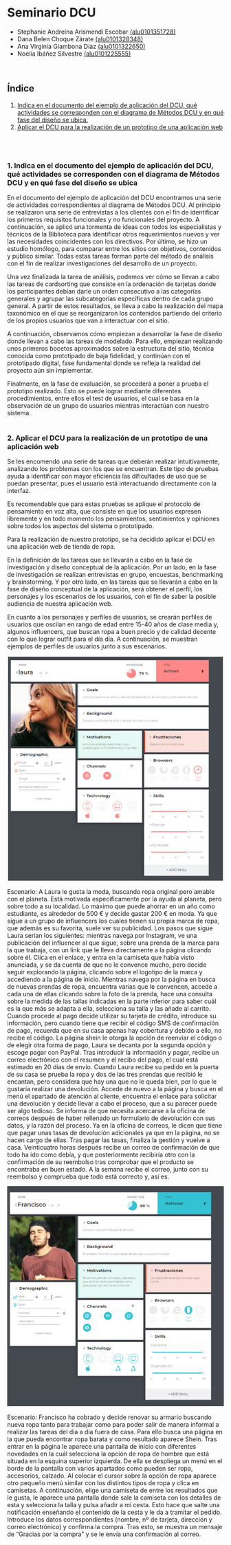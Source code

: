 # Seminario DCU #

- Stephanie Andreína Arismendi Escobar [(alu0101351728)](alu0101351728@ull.edu.es)
- Dana Belen Choque Zárate [(alu0101328348)](alu0101328348@ull.edu.es)
- Ana Virginia Giambona Díaz [(alu0101322650)](alu0101322650@ull.edu.es)
- Noelia Ibáñez Silvestre [(alu0101225555)](alu0101225555@ull.edu.es)
 <br />


## Índice
1. [Indica en el documento del ejemplo de aplicación del DCU, qué actividades se corresponden con el diagrama de Métodos DCU y en qué fase del diseño se ubica.](#1.-Indica-en-el-documento-del-ejemplo-de-aplicación-del-DCU,-qué-actividades-se-corresponden-con-el-diagrama-de-Métodos-DCU-y-en-qué-fase-del-diseño-se-ubica)
2. [Aplicar el DCU para la realización de un prototipo de una aplicación web](#2.-Aplicar-el-DCU-para-la-realización-de-un-prototipo-de-un-aplicación-web)
 
<br />
<br />

### 1. Indica en el documento del ejemplo de aplicación del DCU, qué actividades se corresponden con el diagrama de Métodos DCU y en qué fase del diseño se ubica

En el documento del ejemplo de aplicación del DCU encontramos una serie de actividades correspondientes al diagrama de Métodos DCU. Al principio se realizaron una serie de entrevistas a los clientes con el fin de identificar los primeros requisitos funcionales y no funcionales del proyecto. A continuación, se aplicó una tormenta de ideas con todos los especialistas y técnicos de la Biblioteca para identificar otros requerimientos nuevos y ver las necesidades coincidentes con los directivos. Por último, se hizo un estudio homólogo, para comparar entre los sitios con objetivos, contenidos y público similar. Todas estas tareas forman parte del método de análisis con el fin de realizar investigaciones del desarrollo de un proyecto.

Una vez finalizada la tarea de análisis, podemos ver cómo se llevan a cabo las tareas de cardsorting que consiste en la ordenación de tarjetas donde los participantes debían darle un orden consecutivo a las categorías generales y agrupar las subcategorías específicas dentro de cada grupo general. A partir de estos resultados, se lleva a cabo la realización del mapa taxonómico en el que se reorganizaron los contenidos partiendo del criterio de los propios usuarios que van a interactuar con el sitio.

A continuación, observamos cómo empiezan a desarrollar la fase de diseño donde llevan a cabo las tareas de modelado. Para ello, empiezan realizando unos primeros bocetos aproximados sobre la estructura del sitio, técnica conocida como prototipado de baja fidelidad, y continúan con el prototipado digital, fase fundamental donde se refleja la realidad del proyecto aún sin implementar.	

Finalmente, en la fase de evaluación, se procederá a poner a prueba el prototipo realizado. Esto se puede lograr mediante diferentes procedimientos, entre ellos el test de usuarios, el cual se basa en la observación de un grupo de usuarios mientras interactúan con nuestro sistema.
<br />
<br />

### 2. Aplicar el DCU para la realización de un prototipo de una aplicación web 

Se les encomendó una serie de tareas que deberán realizar intuitivamente, analizando los problemas con los que se encuentran. Este tipo de pruebas ayuda a identificar con mayor eficiencia las dificultades de uso que se puedan presentar, pues el usuario está interactuando directamente con la interfaz.

Es recomendable que para estas pruebas se aplique el protocolo de pensamiento en voz alta, que consiste en que los usuarios expresen libremente y en todo momento los pensamientos, sentimientos y opiniones sobre todos los aspectos del sistema o prototipado. 

Para la realización de nuestro prototipo, se ha decidido aplicar el DCU en una aplicación web de tienda de ropa.

En la definición de las tareas que se llevarán a cabo en la fase de investigación y diseño conceptual de la aplicación. Por un lado, en la fase de investigación se realizan entrevistas en grupo, encuestas, benchmarking  y brainstorming. Y por otro lado, en las tareas que se llevarán a cabo en la fase de diseño conceptual de la aplicación, será obtener el perfil, los personajes y los escenarios de los usuarios, con el fin de saber la posible audiencia de nuestra aplicación web.

En cuanto a los personajes y perfiles de usuarios, se crearán perfiles de usuarios que oscilan en rango de edad entre 15-40 años de clase media y, algunos influencers, que buscan ropa a buen precio y de calidad decente con lo que lograr outfit para el día día. A continuación, se muestran ejemplos de perfiles de usuarios junto a sus escenarios.

![Imagen](Imagenes/imagen1.png)

Escenario:  A Laura le gusta la moda, buscando ropa original pero amable con el planeta. Está motivada específicamente por la ayuda al planeta, pero sobre todo a su localidad. Lo máximo que puede ahorrar en un año como estudiante, es alrededor de 500 € y decide gastar 200 € en moda. Ya que sigue a un grupo de influencers los cuales tienen su propia marca de ropa, que además es su favorita, suele ver su publicidad. Los pasos que sigue Laura serían los siguientes: mientras navega por Instagram, ve una publicación del influencer al que sigue, sobre una prenda de la marca para la que trabaja, con un link que le lleva directamente a la página clicando sobre él. Clica en el enlace, y entra en la camiseta que había visto anunciada, y se da cuenta de que no le convence mucho, pero decide seguir explorando la página, clicando sobre el logotipo de la marca y accediendo a la página de inicio. Mientras navega por la página en busca de nuevas prendas de ropa, encuentra varias que le convencen, accede a cada una de ellas clicando sobre la foto de la prenda, hace una consulta sobre la medida de las tallas indicadas en la parte inferior para saber cuál es la que más se adapta a ella, selecciona su talla y las añade al carrito. Cuando procede al pago decide utilizar su tarjeta de crédito, introduce su información, pero cuando tiene que recibir el código SMS de confirmación de pago, recuerda que en su casa apenas hay cobertura y debido a ello, no recibe el código. La página shein le otorga la opción de reenviar el código o de elegir otra forma de pago, Laura se decanta por la segunda opción y escoge pagar con PayPal. Tras introducir la información y pagar, recibe un correo electrónico con el resumen y el recibo del pago, el cual está estimado en 20 días de envío. Cuando Laura recibe su pedido en la puerta de su casa se prueba la ropa y dos de las tres prendas que recibió le encantan, pero considera que hay una que no le queda bien, por lo que le gustaría realizar una devolución. Accede de nuevo a la página y busca en el menú el apartado de atención al cliente, encuentra el enlace para solicitar una devolución y decide llevar a cabo el proceso, que a su parecer puede ser algo tedioso. Se informa de que necesita acercarse a la oficina de correos después de haber rellenado un formulario de devolución con sus datos, y la razón del proceso. Ya en la oficina de correos, le dicen que tiene que pagar unas tasas de devolución adicionales ya que en la página, no se hacen cargo de ellas. Tras pagar las tasas, finaliza la gestión y vuelve a casa. Veinticuatro horas después recibe un correo de confirmación de que todo ha ido como debía, y que posteriormente recibiría otro con la confirmación de su reembolso tras comprobar que el producto se encontraba en buen estado. A la semana recibe el correo, junto con su reembolso y comprueba que todo está correcto y, así es.

![Imagen](Imagenes/imagen2.png)

Escenario: Francisco ha cobrado y decide renovar su armario buscando nueva ropa tanto para trabajar como para poder salir de manera informal a realizar las tareas del día a día fuera de casa. Para ello busca una página en la que pueda encontrar ropa barata y como resultado aparece Shein. Tras entrar en la página le aparece una pantalla de inicio con diferentes novedades en la cuál selecciona la opción de ropa de hombre que está situada en la esquina superior izquierda. De ella se despliega un menú en el borde de la pantalla con varios apartados como pueden ser ropa, accesorios, calzado. Al colocar el cursor sobre la opción de ropa aparece otro pequeño menú similar con los distintos tipos de ropa y clica en camisetas. A continuación, elige una camiseta de entre los resultados que le gusta, le aparece una pantalla donde sale la camiseta con los detalles de esta y selecciona la talla y pulsa añadir a mi cesta. Esto hace que salte una notificación enseñando el contenido de la cesta y le da a tramitar el pedido. Introduce los datos correspondientes (nombre, nº de tarjeta, dirección y correo electrónico) y confirma la compra. Tras esto, se muestra un mensaje de “Gracias por la compra” y se le envía una confirmación al correo. 

